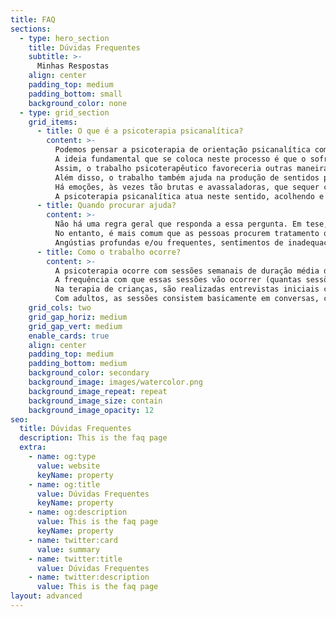 ```yaml
---
title: FAQ
sections:
  - type: hero_section
    title: Dúvidas Frequentes
    subtitle: >-
      Minhas Respostas
    align: center
    padding_top: medium
    padding_bottom: small
    background_color: none
  - type: grid_section
    grid_items:
      - title: O que é a psicoterapia psicanalítica?
        content: >-
          Podemos pensar a psicoterapia de orientação psicanalítica como um método de tratamento que ajuda as pessoas a lidarem com seu sofrimento emocional.
          A ideia fundamental que se coloca neste processo é que o sofrimento expresso pelo paciente que procura ajuda seria a expressão de um tipo de dor que a pessoa desconhece em si mesma. E, por não ter outros meios de expressão, manifesta-se na forma de sintomas, angústias, fobias, medos etc.
          Assim, o trabalho psicoterapêutico favoreceria outras maneiras de integração de nossas dores, de forma que possam ser assimiladas à nossa experiência, sem parecer um corpo estranho a nós.
          Além disso, o trabalho também ajuda na produção de sentidos para nossas vivências, ajudando a torná-las mais organizadas e possíveis de serem vividas.
          Há emoções, às vezes tão brutas e avassaladoras, que sequer chegam a serem pensáveis por nós, sequer têm um nome com o qual possamos lidar com elas, integrá-las à nossa história e à nossa forma de experimentar o mundo.
          A psicoterapia psicanalítica atua neste sentido, acolhendo e transformando o sofrimento para que seja possível lidar melhor com ele, sem que prejudique nossa vida cotidiana, ampliando e enriquecendo nossas experiências.
      - title: Quando procurar ajuda?
        content: >-
          Não há uma regra geral que responda a essa pergunta. Em tese, é possível procurar a psicoterapia em qualquer momento, já que sempre será possível conhecer-se melhor e produzir sentidos, junto a um outro, às nossas experiências.
          No entanto, é mais comum que as pessoas procurem tratamento quando há algum sofrimento mais intenso atuante no momento. E aí, entram questões bastante pessoais, já que a intensidade do sofrimento é um critério subjetivo, cada pessoa avalia o quanto consegue suportar e quando se sente sem recursos para lidar com suas dores sem ajuda.
          Angústias profundas e/ou frequentes, sentimentos de inadequação, de descompasso com as coisas, desvitalização, falta de ligação com aspectos da vida que antes costumavam ser valorizados, impulsividade, agressividade desmedida, tristeza excessiva e aparentemente sem causa, dificuldades em elaborar lutos e perdas significativas, dificuldades de aprendizagem etc, podem ser indicativos de que a procura pelo trabalho psicoterapêutico seja aconselhável.
      - title: Como o trabalho ocorre?
        content: >-
          A psicoterapia ocorre com sessões semanais de duração média de 50 minutos.
          A frequência com que essas sessões vão ocorrer (quantas sessões por semana) é definida e acordada nos primeiros encontros, quando se define o enquadre básico do tratamento em conjunto com o paciente.
          Na terapia de crianças, são realizadas entrevistas iniciais com os pais, bem como algumas sessões com a criança, para que se possam definir as condições em que o trabalho vai seguir: sessões semanais, acompanhamento dos pais, eventuais contatos com a escola etc. Os jogos, desenhos e histórias costumam ser os elementos principais para entendê-las e ajudá-las.
          Com adultos, as sessões consistem basicamente em conversas, com o paciente falando e associando de forma livre. A depender do caso, é possível conciliar a terapia com o acompanhamento psiquiátrico, quando é necessário que o paciente também faça uso de algum tipo de medicação que amenize a intensidade de certos sintomas.
    grid_cols: two
    grid_gap_horiz: medium
    grid_gap_vert: medium
    enable_cards: true
    align: center
    padding_top: medium
    padding_bottom: medium
    background_color: secondary
    background_image: images/watercolor.png
    background_image_repeat: repeat
    background_image_size: contain
    background_image_opacity: 12
seo:
  title: Dúvidas Frequentes
  description: This is the faq page
  extra:
    - name: og:type
      value: website
      keyName: property
    - name: og:title
      value: Dúvidas Frequentes
      keyName: property
    - name: og:description
      value: This is the faq page
      keyName: property
    - name: twitter:card
      value: summary
    - name: twitter:title
      value: Dúvidas Frequentes
    - name: twitter:description
      value: This is the faq page
layout: advanced
---
```

